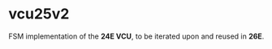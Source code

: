 # vcu25v2  

FSM implementation of the **24E VCU**, to be iterated upon and reused in **26E**. 
 
 
